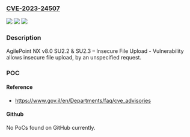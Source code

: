 ### [CVE-2023-24507](https://cve.mitre.org/cgi-bin/cvename.cgi?name=CVE-2023-24507)
![](https://img.shields.io/static/v1?label=Product&message=NX&color=blue)
![](https://img.shields.io/static/v1?label=Version&message=v8.0%20SU2.2%20%26%20SU2.3%20&color=brightgreen)
![](https://img.shields.io/static/v1?label=Vulnerability&message=Insecure%20File%20Upload&color=brightgreen)

### Description

AgilePoint NX v8.0 SU2.2 & SU2.3 – Insecure File Upload - Vulnerability allows insecure file upload, by an unspecified request.

### POC

#### Reference
- https://www.gov.il/en/Departments/faq/cve_advisories

#### Github
No PoCs found on GitHub currently.

